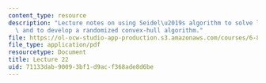 ```yaml
---
content_type: resource
description: "Lecture notes on using Seidel\u2019s algorithm to solve linear programs\
  \ and to develop a randomized convex-hull algorithm."
file: https://ol-ocw-studio-app-production.s3.amazonaws.com/courses/6-854j-advanced-algorithms-fall-2008/71133dab90093bf1d9acf368ade8d6be_lec22.pdf
file_type: application/pdf
resourcetype: Document
title: Lecture 22
uid: 71133dab-9009-3bf1-d9ac-f368ade8d6be
---
```


